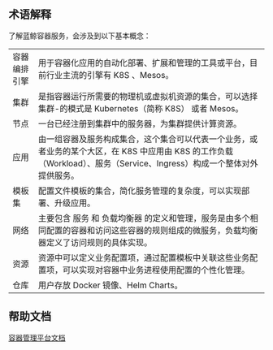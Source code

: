 ## 术语解释

了解蓝鲸容器服务，会涉及到以下基本概念：

<table><tbody>
<tr><td width="10%">容器编排引擎</td><td width="90%">用于容器化应用的自动化部署、扩展和管理的工具或平台，目前行业主流的引擎有 K8S 、Mesos。</td></tr>
<tr><td width="10%">集群</td><td width="90%">是指容器运行所需要的物理机或虚拟机资源的集合，可以选择集群-的模式是 Kubernetes（简称 K8S） 或者 Mesos。</td></tr>
<tr><td width="10%">节点</td><td width="90%">一台已经注册到集群中的服务器，为集群提供计算资源。</td></tr>
<tr><td width="10%">应用</td><td width="90%">由一组容器及服务构成集合，这个集合可以代表一个业务，或者业务的某个大区，在 K8S 中应用由 K8S 的工作负载（Workload）、服务（Service、Ingress）构成一个整体对外提供服务。</td></tr>
<tr><td width="10%">模板集</td><td width="90%">配置文件模板的集合，简化服务管理的复杂度，可以实现部署、升级应用。</td></tr>
<tr><td width="10%">网络</td><td width="90%">主要包含 服务 和 负载均衡器 的定义和管理，服务是由多个相同配置的容器和访问这些容器的规则组成的微服务，负载均衡器定义了访问规则的具体实现。</td></tr>
<tr><td width="10%">资源</td><td width="90%">资源中可以定义业务配置项，通过配置模板中关联这些业务配置项，可以实现对容器中业务进程使用配置的个性化管理。</td></tr>
<tr><td width="10%">仓库</td><td width="90%">用户存放 Docker 镜像、Helm Charts。</td></tr>
</tbody></table>

## 帮助文档

[容器管理平台文档](../../../../../BCS/6.0/产品白皮书/Introduction/README.md)
